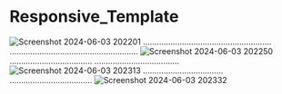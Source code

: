 # Responsive_Template
![Screenshot 2024-06-03 202201](https://github.com/XSaadiX/Responsive_Template/assets/121130365/455ee160-cbc0-4110-8499-cfe632384550)
........................................................
........................................................
![Screenshot 2024-06-03 202250](https://github.com/XSaadiX/Responsive_Template/assets/121130365/76f26d0b-2e18-44b2-bb24-c726268e218d)
....................................
.....................................
![Screenshot 2024-06-03 202313](https://github.com/XSaadiX/Responsive_Template/assets/121130365/da2cab75-5b1e-49ca-a034-7ab283288c58)
...................................
....................................
![Screenshot 2024-06-03 202332](https://github.com/XSaadiX/Responsive_Template/assets/121130365/ec01b8a8-302d-40ad-9211-81e650fcb205)
